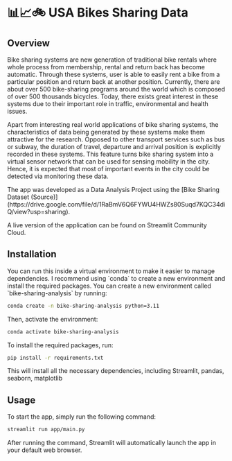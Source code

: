 # 📊📈🚲 USA Bikes Sharing Data
## Overview
<p>Bike sharing systems are new generation of traditional bike rentals where whole process from membership, rental and return 
back has become automatic. Through these systems, user is able to easily rent a bike from a particular position and return 
back at another position. Currently, there are about over 500 bike-sharing programs around the world which is composed of 
over 500 thousands bicycles. Today, there exists great interest in these systems due to their important role in traffic, 
environmental and health issues.</p>

<p>Apart from interesting real world applications of bike sharing systems, the characteristics of data being generated by
these systems make them attractive for the research. Opposed to other transport services such as bus or subway, the duration
of travel, departure and arrival position is explicitly recorded in these systems. This feature turns bike sharing system into
a virtual sensor network that can be used for sensing mobility in the city. Hence, it is expected that most of important
events in the city could be detected via monitoring these data.</p>

<p>The app was developed as a Data Analysis Project using the [Bike Sharing Dataset (Source)](https://drive.google.com/file/d/1RaBmV6Q6FYWU4HWZs80Suqd7KQC34diQ/view?usp=sharing).</p>

<p>A live version of the application can be found on Streamlit Community Cloud.</p>

## Installation
<p>You can run this inside a virtual environment to make it easier to manage dependencies. I recommend using `conda` to create a new environment and install the required packages. You can create a new environment called `bike-sharing-analysis` by running:</p>

```bash
conda create -n bike-sharing-analysis python=3.11
```
<p>Then, activate the environment:</p>

```bash
conda activate bike-sharing-analysis
```
To install the required packages, run:
```bash
pip install -r requirements.txt
```
<p>This will install all the necessary dependencies, including Streamlit, pandas, seaborn, matplotlib</p>

## Usage
To start the app, simply run the following command:
```bash
streamlit run app/main.py
```
<p>After running the command, Streamlit will automatically launch the app in your default web browser.</p>
